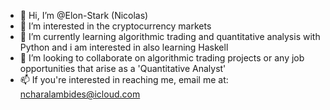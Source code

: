 - 👋 Hi, I’m @Elon-Stark (Nicolas)
- 👀 I’m interested in the cryptocurrency markets
- 🌱 I’m currently learning algorithmic trading and quantitative analysis with Python and i am interested in also learning Haskell
- 💞️ I’m looking to collaborate on algorithmic trading projects or any job opportunities that arise as a 'Quantitative Analyst'
- 📫 If you're interested in reaching me, email me at: ncharalambides@icloud.com
